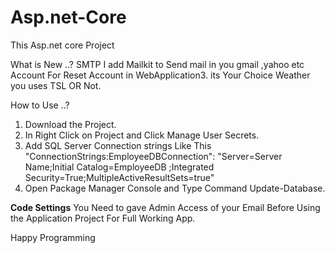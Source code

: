 # Asp.net-Core
This Asp.net core Project

What is New ..?
SMTP 
I add Mailkit to Send mail in you gmail ,yahoo etc Account For Reset Account in WebApplication3.
its Your Choice Weather you uses TSL OR Not.

How to Use ..?

1) Download the Project.
2) In Right Click on Project and Click Manage User Secrets.
3) Add SQL Server Connection strings Like This 
"ConnectionStrings:EmployeeDBConnection": "Server=Server Name;Initial Catalog=EmployeeDB ;Integrated Security=True;MultipleActiveResultSets=true"
4) Open Package Manager Console and Type Command Update-Database. 

**Code Settings**
You Need to gave Admin Access of your Email Before Using the Application Project For Full Working App.

Happy Programming
